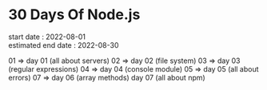 # 30 Days Of Node.js

start date : 2022-08-01  
estimated end date : 2022-08-30

01 => day 01 (all about servers)
02 => day 02 (file system)
03 => day 03 (regular expressions)
04 => day 04 (console module)
05 => day 05 (all about errors)
07 => day 06 (array methods)
      day 07 (all about npm)